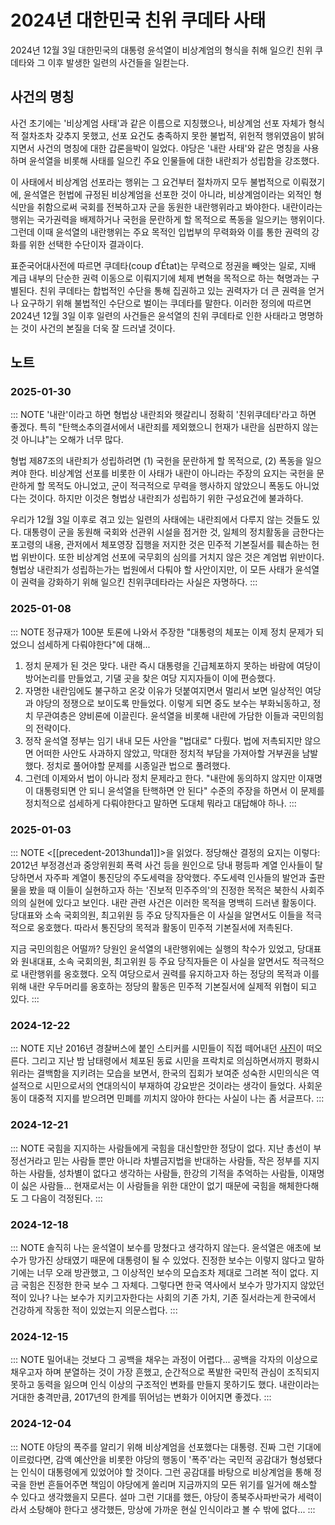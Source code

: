 # 2024년 대한민국 친위 쿠데타 사태

2024년 12월 3일 대한민국의 대통령 윤석열이 비상계엄의 형식을 취해 일으킨 친위 쿠데타와 그 이후 발생한 일련의 사건들을 일컫는다.

## 사건의 명칭

사건 초기에는 '비상계엄 사태'과 같은 이름으로 지칭했으나, 비상계엄 선포 자체가 형식적 절차조차 갖추지 못했고, 선포 요건도 충족하지 못한 불법적, 위헌적 행위였음이 밝혀지면서 사건의 명칭에 대한 갑론을박이 일었다. 야당은 '내란 사태'와 같은 명칭을 사용하며 윤석열을 비롯해 사태를 일으킨 주요 인물들에 대한 내란죄가 성립함을 강조했다.

이 사태에서 비상계엄 선포라는 행위는 그 요건부터 절차까지 모두 불법적으로 이뤄졌기에, 윤석열은 헌법에 규정된 비상계엄을 선포한 것이 아니라, 비상계엄이라는 외적인 형식만을 취함으로써 국회를 전복하고자 군을 동원한 내란행위라고 봐야한다. 내란이라는 행위는 국가권력을 배제하거나 국헌을 문란하게 할 목적으로 폭동을 일으키는 행위이다. 그런데 이때 윤석열의 내란행위는 주요 목적인 입법부의 무력화와 이를 통한 권력의 강화를 위한 선택한 수단이자 결과이다.

표준국어대사전에 따르면 쿠데타(coup ďÉtat)는 무력으로 정권을 빼앗는 일로, 지배 계급 내부의 단순한 권력 이동으로 이뤄지기에 체제 변혁을 목적으로 하는 혁명과는 구별된다. 친위 쿠데타는 합법적인 수단을 통해 집권하고 있는 권력자가 더 큰 권력을 얻거나 요구하기 위해 불법적인 수단으로 벌이는 쿠데타를 말한다. 이러한 정의에 따르면 2024년 12월 3일 이후 일련의 사건들은 윤석열의 친위 쿠데타로 인한 사태라고 명명하는 것이 사건의 본질을 더욱 잘 드러낼 것이다.

## 노트

### 2025-01-30

::: NOTE
'내란'이라고 하면 형법상 내란죄와 헷갈리니 정확히 '친위쿠데타'라고 하면 좋겠다. 특히 "탄핵소추의결서에서 내란죄를 제외했으니 헌재가 내란을 심판하지 않는 것 아니냐"는 오해가 너무 많다.

형법 제87조의 내란죄가 성립하려면 (1) 국헌을 문란하게 할 목적으로, (2) 폭동을 일으켜야 한다. 비상계엄 선포를 비롯한 이 사태가 내란이 아니라는 주장의 요지는 국헌을 문란하게 할 목적도 아니었고, 군이 적극적으로 무력을 행사하지 않았으니 폭동도 아니었다는 것이다. 하지만 이것은 형법상 내란죄가 성립하기 위한 구성요건에 불과하다.

우리가 12월 3일 이후로 겪고 있는 일련의 사태에는 내란죄에서 다루지 않는 것들도 있다. 대통령이 군을 동원해 국회와 선관위 시설을 점거한 것, 일체의 정치활동을 금한다는 포고령의 내용, 관저에서 체포영장 집행을 저지한 것은 민주적 기본질서를 훼손하는 헌법 위반이다. 또한 비상계엄 선포에 국무회의 심의를 거치지 않은 것은 계엄법 위반이다. 형법상 내란죄가 성립하는가는 법원에서 다퉈야 할 사안이지만, 이 모든 사태가 윤석열이 권력을 강화하기 위해 일으킨 친위쿠데타라는 사실은 자명하다.
:::

### 2025-01-08

::: NOTE
정규재가 100분 토론에 나와서 주장한 "대통령의 체포는 이제 정치 문제가 되었으니 섬세하게 다뤄야한다"에 대해...

1. 정치 문제가 된 것은 맞다. 내란 즉시 대통령을 긴급체포하지 못하는 바람에 여당이 방어논리를 만들었고, 기댈 곳을 찾은 여당 지지자들이 이에 편승했다.
2. 자명한 내란임에도 불구하고 온갖 이유가 덧붙여지면서 멀리서 보면 일상적인 여당과 야당의 정쟁으로 보이도록 만들었다. 이렇게 되면 중도 보수는 부화뇌동하고, 정치 무관여층은 양비론에 이끌린다. 윤석열을 비롯해 내란에 가담한 이들과 국민의힘의 전략이다.
3. 정작 윤석열 정부는 임기 내내 모든 사안을 "법대로" 다뤘다. 법에 저촉되지만 않으면 어떠한 사안도 사과하지 않았고, 막대한 정치적 부담을 가져아할 거부권을 남발했다. 정치로 풀어야할 문제를 시종일관 법으로 풀려했다.
4. 그런데 이제와서 법이 아니라 정치 문제라고 한다. "내란에 동의하지 않지만 이재명이 대통령되면 안 되니 윤석열을 탄핵하면 안 된다" 수준의 주장을 하면서 이 문제를 정치적으로 섬세하게 다뤄야한다고 말하면 도대체 뭐라고 대답해야 하나.
:::

### 2025-01-03

::: NOTE
<[[precedent-2013hunda1]]>을 읽었다. 정당해산 결정의 요지는 이렇다: 2012년 부정경선과 중앙위원회 폭력 사건 등을 원인으로 당내 평등파 계열 인사들이 탈당하면서 자주파 계열이 통진당의 주도세력을 장악했다. 주도세력 인사들의 발언과 출판물을 봤을 때 이들이 실현하고자 하는 '진보적 민주주의'의 진정한 목적은 북한식 사회주의의 실현에 있다고 보인다. 내란 관련 사건은 이러한 목적을 명백히 드러낸 활동이다. 당대표와 소속 국회의원, 최고위원 등 주요 당직자들은 이 사실을 알면서도 이들을 적극적으로 옹호했다. 따라서 통진당의 목적과 활동이 민주적 기본질서에 저촉된다.

지금 국민의힘은 어떨까? 당원인 윤석열의 내란행위에는 실행의 착수가 있었고, 당대표와 원내대표, 소속 국회의원, 최고위원 등 주요 당직자들은 이 사실을 알면서도 적극적으로 내란행위를 옹호했다. 오직 여당으로서 권력를 유지하고자 하는 정당의 목적과 이를 위해 내란 우두머리를 옹호하는 정당의 활동은 민주적 기본질서에 실제적 위협이 되고 있다.
:::

### 2024-12-22

::: NOTE
지난 2016년 경찰버스에 붙인 스티커를 시민들이 직접 떼어내던 [사진](https://www.yna.co.kr/view/PYH20161127011600013)이 떠오른다. 그리고 지난 밤 남태령에서 체포된 동료 시민을 프락치로 의심하면서까지 평화시위라는 결백함을 지키려는 모습을 보면서, 한국의 집회가 보여준 성숙한 시민의식은 역설적으로 시민으로서의 연대의식이 부재하여 강요받은 것이라는 생각이 들었다. 사회운동이 대중적 지지를 받으려면 민폐를 끼치지 않아야 한다는 사실이 나는 좀 서글프다.
:::

### 2024-12-21

::: NOTE
국힘을 지지하는 사람들에게 국힘을 대신할만한 정당이 없다. 지난 총선이 부정선거라고 믿는 사람들 뿐만 아니라 차별금지법을 반대하는 사람들, 작은 정부를 지지하는 사람들, 성차별이 없다고 생각하는 사람들, 한강의 기적을 추억하는 사람들, 이재명이 싫은 사람들... 현재로서는 이 사람들을 위한 대안이 없기 때문에 국힘을 해체한다해도 그 다음이 걱정된다.
:::

### 2024-12-18

::: NOTE
솔직히 나는 윤석열이 보수를 망쳤다고 생각하지 않는다. 윤석열은 애초에 보수가 망가진 상태였기 때문에 대통령이 될 수 있었다. 진정한 보수는 이렇지 않다고 말하기에는 너무 오래 방관했고, 그 이상적인 보수의 모습조차 제대로 그려본 적이 없다. 지금 국힘은 진정한 한국 보수 그 자체다. 그렇다면 한국 역사에서 보수가 망가지지 않았던 적이 있나? 나는 보수가 지키고자한다는 사회의 기존 가치, 기존 질서라는게 한국에서 건강하게 작동한 적이 있었는지 의문스럽다.
:::

### 2024-12-15

::: NOTE
밀어내는 것보다 그 공백을 채우는 과정이 어렵다... 공백을 각자의 이상으로 채우고자 하며 분열하는 것이 가장 흔했고, 순간적으로 폭발한 국민적 관심이 조직되지 못하고 동력을 잃으며 인식 이상의 구조적인 변화를 만들지 못하기도 했다. 내란이라는 거대한 충격만큼, 2017년의 한계를 뛰어넘는 변화가 이어지면 좋겠다.
:::

### 2024-12-04

::: NOTE
야당의 폭주를 알리기 위해 비상계엄을 선포했다는 대통령. 진짜 그런 기대에 이르렀다면, 감액 예산안을 비롯한 야당의 행동이 '폭주'라는 국민적 공감대가 형성됐다는 인식이 대통령에게 있었어야 할 것이다. 그런 공감대를 바탕으로 비상계엄을 통해 정국을 한번 흔들어주면 책임이 야당에게 쏠리며 지금까지의 모든 위기를 일거에 해소할 수 있다고 생각했을지 모른다. 설마 그런 기대를 했든, 야당이 종북주사파반국가 세력이라서 소탕해야 한다고 생각했든, 망상에 가까운 현실 인식이라고 볼 수 밖에 없다...
:::
